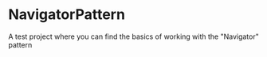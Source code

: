 # NavigatorPattern
A test project where you can find the basics of working with the "Navigator" pattern
